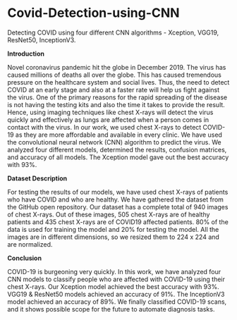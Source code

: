 # Covid-Detection-using-CNN
Detecting COVID using four different CNN algorithms - Xception, VGG19, ResNet50, InceptionV3. 

**Introduction**

Novel coronavirus pandemic hit the globe in December 2019. The virus has caused millions of deaths all over the globe. This has caused tremendous pressure on the healthcare system and social lives. Thus, the need to detect COVID at an early stage and also at a faster rate will help us fight against the virus. One of the primary reasons for the rapid spreading of the disease is not having the testing kits and also the time it takes to provide the result. Hence, using imaging techniques like chest X-rays will detect the virus quickly and effectively as lungs are affected when a person comes in contact with the virus. In our work, we used chest X-rays to detect COVID-19 as they are more affordable and available in every clinic. We have used the convolutional neural network (CNN) algorithm to predict the virus. We analyzed four different models, determined the results, confusion matrices, and accuracy of all models. The Xception model gave out the best accuracy with 93%. 

**Dataset Description**

For testing the results of our models, we have used chest X-rays of patients who have COVID and who are healthy. We have gathered the dataset from the GitHub open repository. Our dataset has a complete total of 940 images of chest X-rays. Out of these images, 505 chest X-rays are of healthy patients and 435 chest X-rays are of COVID19 affected patients. 80% of the data is used for training the model and 20% for testing the model. All the images are in different dimensions, so we resized them to 224 x 224 and are normalized. 

**Conclusion**

COVID-19 is burgeoning very quickly. In this work, we have analyzed four CNN models to classify people who are affected with COVID-19 using their chest X-rays. Our Xception model achieved the best accuracy with 93%. VGG19 & ResNet50 models achieved an accuracy of 91%. The InceptionV3 model achieved an accuracy of 89%. We finally classified COVID-19 scans, and it shows possible scope for the future to automate diagnosis tasks.  
